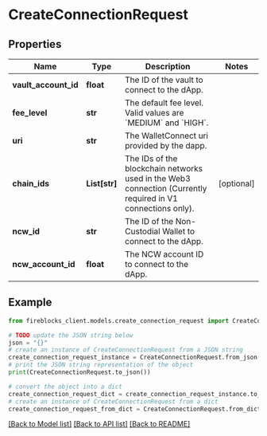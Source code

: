 # CreateConnectionRequest


## Properties

Name | Type | Description | Notes
------------ | ------------- | ------------- | -------------
**vault_account_id** | **float** | The ID of the vault to connect to the dApp. | 
**fee_level** | **str** | The default fee level. Valid values are &#x60;MEDIUM&#x60; and &#x60;HIGH&#x60;. | 
**uri** | **str** | The WalletConnect uri provided by the dapp. | 
**chain_ids** | **List[str]** | The IDs of the blockchain networks used in the Web3 connection (Currently required in V1 connections only). | [optional] 
**ncw_id** | **str** | The ID of the Non-Custodial Wallet to connect to the dApp. | 
**ncw_account_id** | **float** | The NCW account ID to connect to the dApp. | 

## Example

```python
from fireblocks_client.models.create_connection_request import CreateConnectionRequest

# TODO update the JSON string below
json = "{}"
# create an instance of CreateConnectionRequest from a JSON string
create_connection_request_instance = CreateConnectionRequest.from_json(json)
# print the JSON string representation of the object
print(CreateConnectionRequest.to_json())

# convert the object into a dict
create_connection_request_dict = create_connection_request_instance.to_dict()
# create an instance of CreateConnectionRequest from a dict
create_connection_request_from_dict = CreateConnectionRequest.from_dict(create_connection_request_dict)
```
[[Back to Model list]](../README.md#documentation-for-models) [[Back to API list]](../README.md#documentation-for-api-endpoints) [[Back to README]](../README.md)


